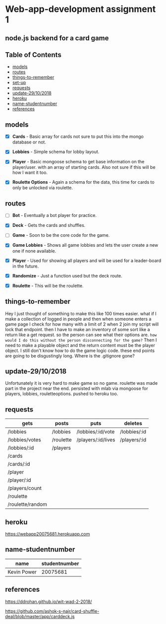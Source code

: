 Web-app-development assignment 1
=================================

## node.js backend for a card game


## Table of Contents

- [models](https://github.com/Whats-In-My-Vape/Web-App-Assign-1#models)
- [routes](https://github.com/Whats-In-My-Vape/Web-App-Assign-1#routes)
- [things-to-remember](https://github.com/Whats-In-My-Vape/Web-App-Assign-1#things-to-remember)
- [set-up](https://github.com/Whats-In-My-Vape/Web-App-Assign-1#set-up)
- [requests](https://github.com/Whats-In-My-Vape/Web-App-Assign-1#requests)
- [update-29/10/2018](https://github.com/Whats-In-My-Vape/Web-App-Assign-1#update-29/10/2018)
- [heroku](https://github.com/Whats-In-My-Vape/Web-App-Assign-1#heroku)
- [name-studentnumber](https://github.com/Whats-In-My-Vape/Web-App-Assign-1#name-studentnumber)
- [references](https://github.com/Whats-In-My-Vape/Web-App-Assign-1#references)

models
---------
- [x] **Cards** - Basic array for cards not sure to put this into the mongo database or not.
- [x] **Lobbies** - Simple schema for lobby layout.
- [x] **Player** - Basic mongoose schema to get base information on the player/user. with an array of starting cards. 
                   Also not sure if this will be how I want it too.
- [x] **Roulette Options** - Again a schema for the data, this time for cards to only be unlocked via roulette.





routes
---------
- [ ] **Bot** - Eventually a bot player for practice.
- [x] **Deck** - Gets the cards and shuffles.
- [ ] **Game** - Soon to be the core code for the game.
- [x] **Game Lobbies** - Shows all game lobbies and lets the user create a new one if none available.
- [x] **Player** - Used for showing all players and will be used for a leader-board in the future.
- [x] **Randomize** - Just a function used but the deck route.
- [x] **Roulette** - This will be the roulette.


things-to-remember
--------
Hey I just thought of something to make this like 100 times easier.
what if I make a collection of logged in people and then when someone enters a game page I check for how many with 
a limit of 2 when 2 join my script will lock that endpoint.
then I have to make an inventory of some sort like a return like a get request. so the person can see 
what their options are. `how would I do this without the person disconnecting for the game?`
Then I need to make a playable object and the return content must be the player object. 
I still don't know how to do the game logic code.
these end points are going to be disgustingly long.
Where is the .gitignore gone?

update-29/10/2018
---------
Unfortunately it is very hard to make game so no game.
roulette was made part in the project near the end.
persisted with mlab via mongoose for players, lobbies, rouletteoptions.
pushed to heroku too.

requests
---------
| gets | posts | puts | deletes |
| --- | --- | --- | --- |
|/lobbies|/lobbies|/lobbies/:id/vote|/lobbies/:id|
|/lobbies/votes|/roulette|/players/:id/lives|/players/:id|
|/lobbies/:id|/players|
|/cards|
|/cards/:id|
|/player|
|/player/:id|
|/players/count|
|/roulette|
|/roulette/random|

heroku
---------
https://webapp20075681.herokuapp.com

name-studentnumber
---------
|name|studentnumber|
| --- | --- |
| Kevin Power | 20075681 |

references
---------
https://ddrohan.github.io/wit-wad-2-2018/

https://github.com/ashok-s-nair/card-shuffle-deal/blob/master/app/carddeck.js




